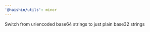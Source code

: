 ```yaml
---
'@haishin/utils': minor
---
```


Switch from uriencoded base64 strings to just plain base32 strings
